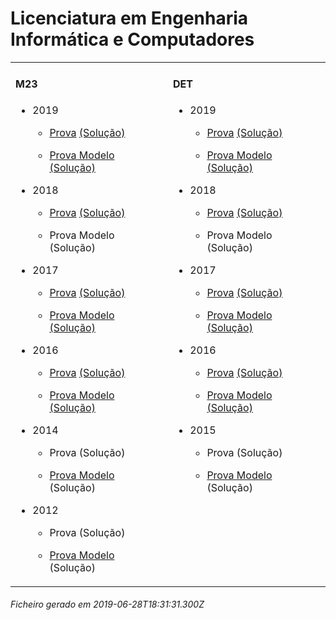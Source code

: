 <h1>Licenciatura em Engenharia Informática e Computadores</h1><table><tr valign="top"><td><h4>M23</h4><ul><li><p>2019</p><ul><li><p><a href="https://www.isel.pt/media/uploads/tinymce/LEIC_ProvaM23_2019.pdf">Prova</a> <a href="https://www.isel.pt/media/uploads/tinymce/LEIC_ProvaM23_2019_Solucoes.pdf">(Solução)</a></p></li><li><p><a href="https://www.isel.pt/media/uploads/tinymce/LEICM23ProvaModelo2019.pdf">Prova Modelo</a> <a href="https://www.isel.pt/media/uploads/tinymce/LEICM23PModelo2019solucao.pdf">(Solução)</a></p></li></ul></li><li><p>2018</p><ul><li><p><a href="https://www.isel.pt/media/uploads/tinymce/ISEL_LEIC_Prova2018.pdf">Prova</a> <a href="https://www.isel.pt/media/uploads/tinymce/ISEL_LEIC_Prova2018_solucao.pdf">(Solução)</a></p></li><li><p>Prova Modelo (Solução)</p></li></ul></li><li><p>2017</p><ul><li><p><a href="https://www.isel.pt/media/uploads/tinymce/m23/M23_LEIC_Prova_2017.pdf">Prova</a> <a href="https://www.isel.pt/media/uploads/tinymce/m23/M23_LEIC_Prova_Solucao_2017.pdf">(Solução)</a></p></li><li><p><a href="https://www.isel.pt/media/uploads/tinymce/m23/M23_LEIC_ProvaModelo_2017.pdf">Prova Modelo</a> <a href="https://www.isel.pt/media/uploads/tinymce/m23/M23_LEIC_ProvaModelo_Solucao_2017.pdf">(Solução)</a></p></li></ul></li><li><p>2016</p><ul><li><p><a href="https://www.isel.pt/media/uploads/tinymce/m23/M23_LEIC_Prova_2016.pdf">Prova</a> <a href="https://www.isel.pt/media/uploads/tinymce/m23/M23_LEIC_Solucao2016.pdf">(Solução)</a></p></li><li><p><a href="https://www.isel.pt/media/uploads/tinymce/m23/M23_LEIC_Prova_Modelo_2016.pdf">Prova Modelo</a> <a href="https://www.isel.pt/media/uploads/tinymce/m23/M23_LEIC_Solucao_Prova_Modelo_2016.pdf">(Solução)</a></p></li></ul></li><li><p>2014</p><ul><li><p>Prova (Solução)</p></li><li><p><a href="https://www.isel.pt/pinst/servicos/servacademicos/docs/M23/Prova_MODELO_M23_2014_LEIC.pdf">Prova Modelo</a> (Solução)</p></li></ul></li><li><p>2012</p><ul><li><p>Prova (Solução)</p></li><li><p><a href="https://www.isel.pt/pinst/servicos/servacademicos/docs/M23/provas2012/ProvaModelo_LEIC_2012.pdf">Prova Modelo</a> (Solução)</p></li></ul></li></ul></td><td><h4>DET</h4><ul><li><p>2019</p><ul><li><p><a href="https://www.isel.pt/media/uploads/tinymce/LEIC_ProvaM23_2019.pdf">Prova</a> <a href="https://www.isel.pt/media/uploads/tinymce/LEIC_ProvaM23_2019_Solucoes.pdf">(Solução)</a></p></li><li><p><a href="https://www.isel.pt/media/uploads/tinymce/LEICM23ProvaModelo2019.pdf">Prova Modelo</a> <a href="https://www.isel.pt/media/uploads/tinymce/LEICM23PModelo2019solucao.pdf">(Solução)</a></p></li></ul></li><li><p>2018</p><ul><li><p><a href="https://www.isel.pt/media/uploads/tinymce/ISEL_LEIC_Prova2018.pdf">Prova</a> <a href="https://www.isel.pt/media/uploads/tinymce/ISEL_LEIC_Prova2018_solucao.pdf">(Solução)</a></p></li><li><p>Prova Modelo (Solução)</p></li></ul></li><li><p>2017</p><ul><li><p><a href="https://www.isel.pt/media/uploads/tinymce/det/DET_LEIC_Prova_2017.pdf">Prova</a> <a href="https://www.isel.pt/media/uploads/tinymce/det/DET_LEIC_Prova_Solucao_2017.pdf">(Solução)</a></p></li><li><p><a href="https://www.isel.pt/media/uploads/tinymce/det/DET_LEIC_ProvaModelo_2017.pdf">Prova Modelo</a> <a href="https://www.isel.pt/media/uploads/tinymce/det/DET_LEIC_ProvaModelo_Solucao_2017.pdf">(Solução)</a></p></li></ul></li><li><p>2016</p><ul><li><p><a href="https://www.isel.pt/media/uploads/tinymce/det/DET_LEIC_Prova_2016.pdf">Prova</a> <a href="https://www.isel.pt/media/uploads/tinymce/det/DET_LEIC_Solucao2016.pdf">(Solução)</a></p></li><li><p><a href="https://www.isel.pt/media/uploads/tinymce/det/DET_LEIC_Prova_Modelo_2016.pdf">Prova Modelo</a> <a href="https://www.isel.pt/media/uploads/tinymce/det/DET_LEIC_Solucao_Prova_Modelo_2016.pdf">(Solução)</a></p></li></ul></li><li><p>2015</p><ul><li><p>Prova (Solução)</p></li><li><p><a href="https://arquivo.pt/wayback/20151012124431/https://www.isel.pt/media/uploads/tinymce/Prova_Modelo_DETS_2015_LEIC.pdf">Prova Modelo</a> (Solução)</p></li></ul></li></ul></td></tr></table><h6>Ficheiro gerado em 2019-06-28T18:31:31.300Z</h6>